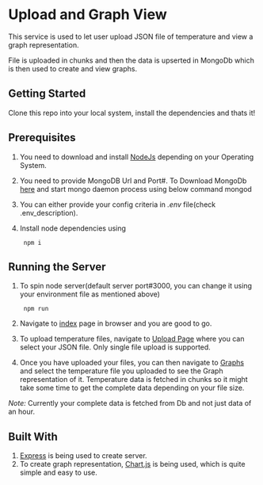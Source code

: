# Upload and Graph View
This service is used to let user upload JSON file of temperature and view a graph representation.

File is uploaded in chunks and then the data is upserted in MongoDb which is then used to create and view graphs.


## Getting Started
  Clone this repo into your local system, install the dependencies and thats it!

## Prerequisites
  1. You need to download and install [NodeJs](https://nodejs.org/en/download/) depending on your Operating System.
  2. You need to provide MongoDB Url and Port#. To Download MongoDb [here](https://www.mongodb.com/download-center/community) and start mongo daemon process using below command
          mongod
  3. You can either provide your config criteria in *.env* file(check .env_description).
  4. Install node dependencies using
  
          npm i

## Running the Server
  1. To spin node server(default server port#3000, you can change it using your environment file as mentioned above)

          npm run
  2. Navigate to [index](localhost:3000/) page in browser and you are good to go.
  3. To upload temperature files, navigate to [Upload Page](http://localhost:3000/upload) where you can select your JSON file. Only single file upload is supported.
  4. Once you have uploaded your files, you can then navigate to [Graphs](http://localhost:3000/graph) and select the temperature file you uploaded to see the Graph representation of it. Temperature data is fetched in chunks so it might take some time to get the complete data depending on your file size.

  *Note:* Currently your complete data is fetched from Db and not just data of an hour.


## Built With
  1. [Express](https://expressjs.com/) is being used to create server.
  2. To create graph representation, [Chart.js](https://www.chartjs.org/) is being used, which is quite simple and easy to use.
